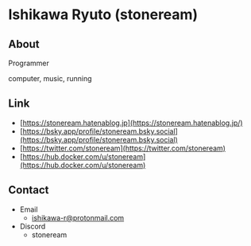 # Ishikawa Ryuto (stoneream)

## About

Programmer

computer, music, running

## Link

- [https://stoneream.hatenablog.jp](https://stoneream.hatenablog.jp/)
- [https://bsky.app/profile/stoneream.bsky.social](https://bsky.app/profile/stoneream.bsky.social)
- [https://twitter.com/stoneream](https://twitter.com/stoneream)
- [https://hub.docker.com/u/stoneream](https://hub.docker.com/u/stoneream)

## Contact

- Email
  - [ishikawa-r@protonmail.com](<mailto:ishikawa-r@protonmail.com>)
- Discord
  - stoneream
